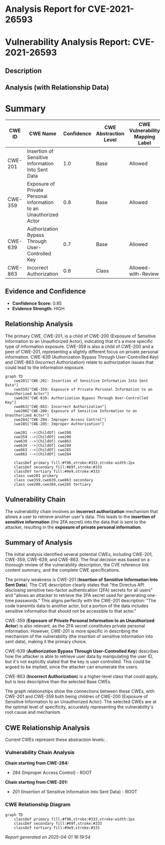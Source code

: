 # Analysis Report for CVE-2021-26593

# Vulnerability Analysis Report: CVE-2021-26593

## Description



## Analysis (with Relationship Data)

# Summary
| CWE ID | CWE Name | Confidence | CWE Abstraction Level | CWE Vulnerability Mapping Label | CWE-Vulnerability Mapping Notes |
|---|---|---|---|---|---|
| CWE-201 | Insertion of Sensitive Information Into Sent Data | 1.0 | Base | Allowed | Primary CWE |
| CWE-359 | Exposure of Private Personal Information to an Unauthorized Actor | 0.8 | Base | Allowed | Secondary Candidate |
| CWE-639 | Authorization Bypass Through User-Controlled Key | 0.7 | Base | Allowed | Secondary Candidate |
| CWE-863 | Incorrect Authorization | 0.6 | Class | Allowed-with-Review | Secondary Candidate |

## Evidence and Confidence

*   **Confidence Score:** 0.85
*   **Evidence Strength:** HIGH

## Relationship Analysis
The primary CWE, CWE-201, is a child of CWE-200 (Exposure of Sensitive Information to an Unauthorized Actor), indicating that it's a more specific type of information exposure. CWE-359 is also a child of CWE-200 and a peer of CWE-201, representing a slightly different focus on private personal information. CWE-639 (Authorization Bypass Through User-Controlled Key) and CWE-863 (Incorrect Authorization) relate to authorization issues that could lead to the information exposure.

```mermaid
graph TD
    cwe201["CWE-201: Insertion of Sensitive Information Into Sent Data"]
    cwe359["CWE-359: Exposure of Private Personal Information to an Unauthorized Actor"]
    cwe639["CWE-639: Authorization Bypass Through User-Controlled Key"]
    cwe863["CWE-863: Incorrect Authorization"]
    cwe200["CWE-200: Exposure of Sensitive Information to an Unauthorized Actor"]
    cwe284["CWE-284: Improper Access Control"]
    cwe285["CWE-285: Improper Authorization"]

    cwe201 -->|ChildOf| cwe200
    cwe359 -->|ChildOf| cwe200
    cwe639 -->|ChildOf| cwe863
    cwe639 -->|ChildOf| cwe284
    cwe863 -->|ChildOf| cwe285
    cwe863 -->|ChildOf| cwe284

    classDef primary fill:#f96,stroke:#333,stroke-width:2px
    classDef secondary fill:#69f,stroke:#333
    classDef tertiary fill:#9e9,stroke:#333
    class cwe201 primary
    class cwe359,cwe639,cwe863 secondary
    class cwe200,cwe284,cwe285 tertiary
```

## Vulnerability Chain
The vulnerability chain involves an **incorrect authorization** mechanism that allows a user to retrieve another user's data. This leads to the **insertion of sensitive information** (the 2FA secret) into the data that is sent to the attacker, resulting in the **exposure of private personal information**.

## Summary of Analysis
The initial analysis identified several potential CWEs, including CWE-201, CWE-359, CWE-639, and CWE-863. The final decision was based on a thorough review of the vulnerability description, the CVE reference link content summary, and the complete CWE specifications.

The primary weakness is CWE-201 (**Insertion of Sensitive Information Into Sent Data**). The CVE description clearly states that "the Directus API disclosing sensitive two-factor authentication (2FA) secrets for all users" and "allows an attacker to retrieve the 2FA secret used for generating one-time passwords." This aligns perfectly with the CWE-201 description: "The code transmits data to another actor, but a portion of the data includes sensitive information that should not be accessible to that actor."

CWE-359 (**Exposure of Private Personal Information to an Unauthorized Actor**) is also relevant, as the 2FA secret constitutes private personal information. However, CWE-201 is more specific in describing the mechanism of the vulnerability (the *insertion* of sensitive information into sent data), making it the primary choice.

CWE-639 (**Authorization Bypass Through User-Controlled Key**) describes how the attacker is able to retrieve user data by manipulating the user ID, but it's not explicitly stated that the key is user controlled. This could be argued to be implied, since the attacker can enumerate the users.

CWE-863 (**Incorrect Authorization**) is a higher-level class that could apply, but is less descriptive than the selected Base CWEs.

The graph relationships show the connections between these CWEs, with CWE-201 and CWE-359 both being children of CWE-200 (Exposure of Sensitive Information to an Unauthorized Actor). The selected CWEs are at the optimal level of specificity, accurately representing the vulnerability's root cause and mechanism.


## CWE Relationship Analysis

Current CWEs represent these abstraction levels: .


### Vulnerability Chain Analysis

**Chain starting from CWE-284:**
- 284 (Improper Access Control) - ROOT


**Chain starting from CWE-201:**
- 201 (Insertion of Sensitive Information Into Sent Data) - ROOT



### CWE Relationship Diagram

```mermaid
graph TD
    classDef primary fill:#f96,stroke:#333,stroke-width:2px
    classDef secondary fill:#69f,stroke:#333
    classDef tertiary fill:#9e9,stroke:#333
```



*Report generated on 2025-04-01 16:19:54*
